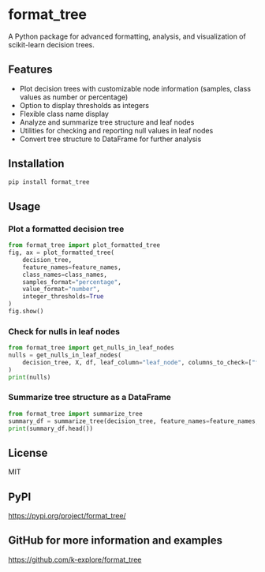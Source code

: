 # format_tree

A Python package for advanced formatting, analysis, and visualization of scikit-learn decision trees.

## Features
- Plot decision trees with customizable node information (samples, class values as number or percentage)
- Option to display thresholds as integers
- Flexible class name display
- Analyze and summarize tree structure and leaf nodes
- Utilities for checking and reporting null values in leaf nodes
- Convert tree structure to DataFrame for further analysis

## Installation
```bash
pip install format_tree
```

## Usage
### Plot a formatted decision tree
```python
from format_tree import plot_formatted_tree
fig, ax = plot_formatted_tree(
    decision_tree, 
    feature_names=feature_names, 
    class_names=class_names,
    samples_format="percentage",
    value_format="number",
    integer_thresholds=True
)
fig.show()
```

### Check for nulls in leaf nodes
```python
from format_tree import get_nulls_in_leaf_nodes
nulls = get_nulls_in_leaf_nodes(
    decision_tree, X, df, leaf_column="leaf_node", columns_to_check=["feature1", "feature2"]
)
print(nulls)
```

### Summarize tree structure as a DataFrame
```python
from format_tree import summarize_tree
summary_df = summarize_tree(decision_tree, feature_names=feature_names, class_list=class_names)
print(summary_df.head())
```

## License
MIT

## PyPI
https://pypi.org/project/format_tree/

## GitHub for more information and examples
https://github.com/k-explore/format_tree
